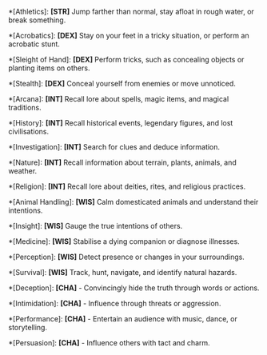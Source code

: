 *[Athletics]: <strong>[STR]</strong> Jump farther than normal, stay afloat in rough water, or break something.
  
*[Acrobatics]: <strong>[DEX]</strong> Stay on your feet in a tricky situation, or perform an acrobatic stunt.

*[Sleight of Hand]: <strong>[DEX]</strong> Perform tricks, such as concealing objects or planting items on others.

*[Stealth]: <strong>[DEX]</strong> Conceal yourself from enemies or move unnoticed.

*[Arcana]: <strong>[INT]</strong> Recall lore about spells, magic items, and magical traditions.

*[History]: <strong>[INT]</strong> Recall historical events, legendary figures, and lost civilisations.

*[Investigation]: <strong>[INT]</strong> Search for clues and deduce information.

*[Nature]: <strong>[INT]</strong> Recall information about terrain, plants, animals, and weather.

*[Religion]: <strong>[INT]</strong> Recall lore about deities, rites, and religious practices.

*[Animal Handling]: <strong>[WIS]</strong> Calm domesticated animals and understand their intentions.

*[Insight]: <strong>[WIS]</strong> Gauge the true intentions of others.

*[Medicine]: <strong>[WIS]</strong> Stabilise a dying companion or diagnose illnesses.

*[Perception]: <strong>[WIS]</strong> Detect presence or changes in your surroundings.

*[Survival]: <strong>[WIS]</strong> Track, hunt, navigate, and identify natural hazards.

*[Deception]: <strong>[CHA]</strong> - Convincingly hide the truth through words or actions.

*[Intimidation]: <strong>[CHA]</strong> - Influence through threats or aggression.

*[Performance]: <strong>[CHA]</strong> - Entertain an audience with music, dance, or storytelling.

*[Persuasion]: <strong>[CHA]</strong> - Influence others with tact and charm.
